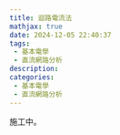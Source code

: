 ```yaml
---
title: 迴路電流法
mathjax: true
date: 2024-12-05 22:40:37
tags:
 - 基本電學
 - 直流網路分析
description:
categories:
 - 基本電學
 - 直流網路分析
---
```

施工中。